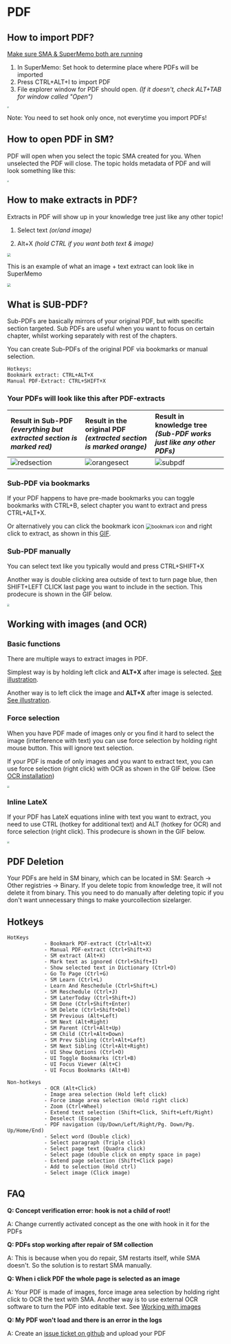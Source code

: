# PDF

## How to import PDF?

[Make sure SMA & SuperMemo both are running](https://sma.supermemo.wiki//#/Installation?id=starting-sma)

1. In SuperMemo: Set hook to determine place where PDFs will be imported
2. Press CTRL+ALT+I to import PDF
3. File explorer window for PDF should open. *(If it doesn't, check ALT+TAB for window called "Open")*

<img src="https://raw.githubusercontent.com/supermemo/SuperMemoAssistant.Documentation/master/resources/SuperMemoAssistant.Plugins.PDF/import.png" style="zoom: 25%;" />

Note: You need to set hook only once, not everytime you import PDFs!


## How to open PDF in SM?

 PDF will open when you select the topic SMA created for you. When unselected the PDF will close. The topic holds metadata of PDF and will look something like this:

 <img src="https://raw.githubusercontent.com/supermemo/SuperMemoAssistant.Documentation/master/resources/SuperMemoAssistant.Plugins.PDF/metadata.png" style="zoom: 25%;" />

## How to make extracts in PDF?

 Extracts in PDF will show up in your knowledge tree just like any other topic!

1. Select text *(or/and image)*

2. Alt+X *(hold CTRL if you want both text & image)*

     
<img src="https://github.com/supermemo/SuperMemoAssistant.Documentation/blob/master/resources/SuperMemoAssistant.Plugins.PDF/textimage.gif?raw=true" style="zoom: 50%;" />

This is an example of what an image + text extract can look like in SuperMemo

<img src="https://raw.githubusercontent.com/supermemo/SuperMemoAssistant.Documentation/master/resources/SuperMemoAssistant.Plugins.PDF/extractillustration.png" style="zoom: 50%;" />



## What is SUB-PDF?

Sub-PDFs are basically mirrors of your original PDF, but with specific section targeted. Sub PDFs are useful when you want to focus on certain chapter, whilst working separately with rest of the chapters. 

 You can create Sub-PDFs of the original PDF via bookmarks or manual selection.

```
Hotkeys: 
Bookmark extract: CTRL+ALT+X
Manual PDF-Extract: CTRL+SHIFT+X
```

### **Your PDFs will look like this after PDF-extracts**


| Result in Sub-PDF *(everything but extracted section is marked red)* | Result in the original PDF *(extracted section is marked orange)* | Result in knowledge tree *(Sub-PDF works just like any other PDFs)* |
| :----------------------------------------------------------- | :----------------------------------------------------------- | :----------------------------------------------------------- |
| ![redsection](https://github.com/supermemo/SuperMemoAssistant.Documentation/blob/master/resources/SuperMemoAssistant.Plugins.PDF/redsection.png?raw=true) | ![orangesect](https://github.com/supermemo/SuperMemoAssistant.Documentation/blob/master/resources/SuperMemoAssistant.Plugins.PDF/orangesect.png?raw=true) | <img src="https://github.com/supermemo/SuperMemoAssistant.Documentation/blob/master/resources/SuperMemoAssistant.Plugins.PDF/subpdf.png?raw=true" alt="subpdf"  /> |

### **Sub-PDF via bookmarks**

If your PDF happens to have pre-made bookmarks you can toggle bookmarks with CTRL+B, select chapter you want to extract and press CTRL+ALT+X.

Or alternatively you can click the bookmark icon <img src="https://raw.githubusercontent.com/supermemo/SuperMemoAssistant.Documentation/master/resources/SuperMemoAssistant.Plugins.PDF/bookmarkicon.png" alt="bookmark icon" style="zoom: 80%;" /> and right click to extract, as shown in this [GIF](https://github.com/supermemo/SuperMemoAssistant.Documentation/blob/master/resources/SuperMemoAssistant.Plugins.PDF/pdfextract.gif?raw=true).

### **Sub-PDF manually** 

You can select text like you typically would and press CTRL+SHIFT+X

Another way is double clicking area outside of text to turn page blue, then SHIFT+LEFT CLICK last page you want to include in the section. This prodecure is shown in the GIF below.

<img src="https://github.com/supermemo/SuperMemoAssistant.Documentation/blob/master/resources/SuperMemoAssistant.Plugins.PDF/manualSUB/manualSUB.gif?raw=true" style="zoom: 33%;" />



## Working with images (and OCR)

### Basic functions

There are multiple ways to extract images in PDF.

Simplest way is by holding left click and **ALT+X** after image is selected. [See illustration](https://raw.githubusercontent.com/supermemo/SuperMemoAssistant.Documentation/master/resources/SuperMemoAssistant.Plugins.PDF/images-dragillustration/images-dragillustration.gif").

Another way is to left click the image and **ALT+X** after image is selected. [See illustration](https://raw.githubusercontent.com/supermemo/SuperMemoAssistant.Documentation/master/resources/SuperMemoAssistant.Plugins.PDF/images-clickillustration/images-clickillustration.gif").

### Force selection

When you have PDF made of images only or you find it hard to select the image (interference with text) you can use force selection by holding right mouse button. This will ignore text selection.

If your PDF is made of only images and you want to extract text, you can use force selection (right click) with OCR as shown in the GIF below. (See [OCR installation](sma.supermemo.wik/#/plugins-LaTeX?id=installation))

<img src="https://raw.githubusercontent.com/supermemo/SuperMemoAssistant.Documentation/master/resources/SuperMemoAssistant.Plugins.PDF/image-forceselection/image-forceselection.gif" style="zoom: 33%;" />

### Inline LateX

If your PDF has LateX equations inline with text you want to extract, you need to use CTRL (hotkey for additional text) and ALT (hotkey for OCR) and force selection (right click). This prodecure is shown in the GIF below.

<img src="https://raw.githubusercontent.com/supermemo/SuperMemoAssistant.Documentation/master/resources/SuperMemoAssistant.Plugins.PDF/images-multipleocrinline/images-multipleocrinline.gif" style="zoom: 33%;" />



## PDF Deletion

  Your PDFs are held in SM binary, which can be located in SM: Search -> Other registries -> Binary. If you delete topic from knowledge tree, it will not delete it from binary. This you need to do manually after deleting topic if you don't want unnecessary things to make yourcollection sizelarger.

## Hotkeys

```
HotKeys
			- Bookmark PDF-extract (Ctrl+Alt+X)
			- Manual PDF-extract (Ctrl+Shift+X)
			- SM extract (Alt+X)
			- Mark text as ignored (Ctrl+Shift+I)
			- Show selected text in Dictionary (Ctrl+D)
			- Go To Page (Ctrl+G)
			- SM Learn (Ctrl+L)
			- Learn And Reschedule (Ctrl+Shift+L)
			- SM Reschedule (Ctrl+J)
			- SM LaterToday (Ctrl+Shift+J)
			- SM Done (Ctrl+Shift+Enter)
			- SM Delete (Ctrl+Shift+Del)
			- SM Previous (Alt+Left)
			- SM Next (Alt+Right)
			- SM Parent (Ctrl+Alt+Up)
			- SM Child (Ctrl+Alt+Down)
			- SM Prev Sibling (Ctrl+Alt+Left)
			- SM Next Sibling (Ctrl+Alt+Right)
			- UI Show Options (Ctrl+O)
			- UI Toggle Bookmarks (Ctrl+B)
			- UI Focus Viewer (Alt+C)
			- UI Focus Bookmarks (Alt+B)
```

```
Non-hotkeys
			- OCR (Alt+Click)
			- Image area selection (Hold left click)
			- Force image area selection (Hold right click)
			- Zoom (Ctrl+Wheel)
			- Extend text selection (Shift+Click, Shift+Left/Right)
			- Deselect (Escape)
			- PDF navigation (Up/Down/Left/Right/Pg. Down/Pg. Up/Home/End)
			- Select word (Double click)
			- Select paragraph (Triple click)
			- Select page text (Quadra click)
			- Select page (double click on empty space in page)
			- Extend page selection (Shift+Click page)
			- Add to selection (Hold ctrl)
			- Select image (Click image)
```

## FAQ

 **Q: Concept verification error: hook is not a child of root!**

 A: Change currently activated concept as the one with hook in it for the PDFs

 **Q: PDFs stop working after repair of SM collection**

 A: This is because when you do repair, SM restarts itself, while SMA doesn't. So the solution is to restart SMA manually.

**Q: When i click PDF the whole page is selected as an image**

A: Your PDF is made of images, force image area selection by holding right click to OCR the text with SMA. Another way is to use external OCR software to turn the PDF into editable text. See [Working with images](https://sma.supermemo.wiki/#/plugins-PDF?id=working-with-images-and-ocr)

**Q: My PDF won't load and there is an error in the logs**

A: Create an [issue ticket on github](https://github.com/supermemo/SuperMemoAssistant.Plugins.PDF/issues) and upload your PDF